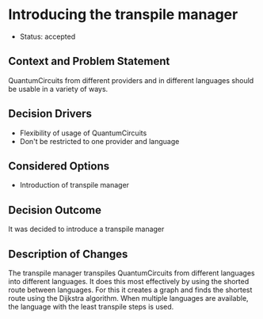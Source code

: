 # Introducing the transpile manager

* Status: accepted

## Context and Problem Statement

QuantumCircuits from different providers and in different languages should be usable in a variety of ways.

## Decision Drivers <!-- optional -->

* Flexibility of usage of QuantumCircuits
* Don't be restricted to one provider and language

## Considered Options

* Introduction of transpile manager

## Decision Outcome

It was decided to introduce a transpile manager

## Description of Changes

The transpile manager transpiles QuantumCircuits from different languages into different languages.
It does this most effectively by using the shorted route between languages.
For this it creates a graph and finds the shortest route using the Dijkstra algorithm.
When multiple languages are available, the language with the least transpile steps is used.


<!-- markdownlint-disable-file MD013 -->
